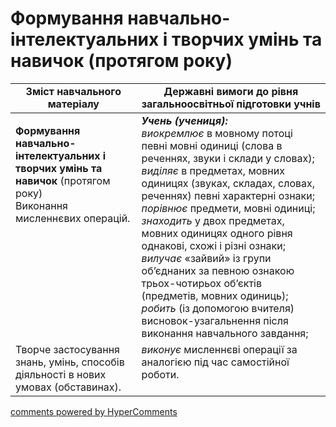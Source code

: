 <div id="hypercomments_widget" class="js-hypercomments-widget invisible"></div>

# Формування навчально-інтелектуальних і творчих умінь та навичок (протягом року) 

<table>
  <tr>
    <td width="40%" align="center"><b>Зміст навчального матеріалу</b></td>
    <td width="60%" align="center"><b>Державні вимоги до рівня загальноосвітньої підготовки учнів</b></td>
  </tr>
<tbody>
  <tr>
    <td width="40%" style="vertical-align:top !important;">
    <p><b>Формування навчально-інтелектуальних і творчих умінь та навичок</b> (протягом року)<br>
Виконання мисленнєвих операцій.</td>
    <td width="60%" style="vertical-align:top !important;">
<i><b>Учень (учениця):</b></i><br>
<i>виокремлює</i> в мовному потоці певні мовні одиниці (слова в реченнях, звуки і склади у словах); <br>
<i>виділяє</i> в предметах, мовних одиницях (звуках, складах, словах, реченнях) певні характерні ознаки; <br>
<i>порівнює</i> предмети, мовні одиниці; <br>
<i>знаходить</i> у двох предметах, мовних одиницях одного рівня однакові, схожі і різні ознаки; <br>
<i>вилучає</i> «зайвий» із групи об’єднаних за певною ознакою трьох-чотирьох об’єктів (предметів, мовних одиниць); <br>
<i>робить</i> (із допомогою вчителя) висновок-узагальнення після виконання навчального завдання;</td>
  </tr>
  <tr>
    <td width="40%" style="vertical-align:top !important;">
Творче застосування знань, умінь, способів діяльності в нових умовах (обставинах).</td>
    <td width="60%" style="vertical-align:top !important;">
<i>виконує</i> мисленнєві операції за аналогією під час самостійної роботи.</td>
  </tr>
</tbody>
</table>

<div class="js-hypercomments-container">
<a href="http://hypercomments.com" class="hc-link" title="comments widget">comments powered by HyperComments</a>
</div>